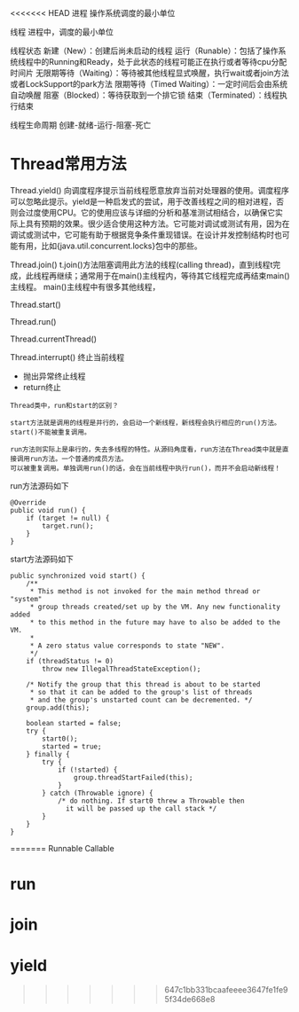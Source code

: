 <<<<<<< HEAD
进程
操作系统调度的最小单位

线程
进程中，调度的最小单位

线程状态
新建（New）：创建后尚未启动的线程
运行（Runable）：包括了操作系统线程中的Running和Ready，处于此状态的线程可能正在执行或者等待cpu分配时间片
无限期等待（Waiting）：等待被其他线程显式唤醒，执行wait或者join方法或者LockSupport的park方法
限期等待（Timed Waiting）：一定时间后会由系统自动唤醒
阻塞（Blocked）：等待获取到一个排它锁
结束（Terminated）：线程执行结束

线程生命周期
创建-就绪-运行-阻塞-死亡

# Thread常用方法

Thread.yield()
向调度程序提示当前线程愿意放弃当前对处理器的使用。调度程序可以忽略此提示。yield是一种启发式的尝试，用于改善线程之间的相对进程，否则会过度使用CPU。它的使用应该与详细的分析和基准测试相结合，以确保它实际上具有预期的效果。很少适合使用这种方法。它可能对调试或测试有用，因为在调试或测试中，它可能有助于根据竞争条件重现错误。在设计并发控制结构时也可能有用，比如{java.util.concurrent.locks}包中的那些。

Thread.join()
t.join()方法阻塞调用此方法的线程(calling thread)，直到线程t完成，此线程再继续；通常用于在main()主线程内，等待其它线程完成再结束main()主线程。
main()主线程中有很多其他线程，

Thread.start()

Thread.run()

Thread.currentThread()

Thread.interrupt()
终止当前线程
- 抛出异常终止线程
- return终止

```
Thread类中，run和start的区别？

start方法就是调用的线程是并行的，会启动一个新线程，新线程会执行相应的run()方法。start()不能被重复调用。

run方法则实际上是串行的，失去多线程的特性。从源码角度看，run方法在Thread类中就是直接调用run方法。一个普通的成员方法。
可以被重复调用。单独调用run()的话，会在当前线程中执行run()，而并不会启动新线程！
```
run方法源码如下
```
@Override
public void run() {
    if (target != null) {
        target.run();
    }
}
```
start方法源码如下
```
public synchronized void start() {
    /**
     * This method is not invoked for the main method thread or "system"
     * group threads created/set up by the VM. Any new functionality added
     * to this method in the future may have to also be added to the VM.
     *
     * A zero status value corresponds to state "NEW".
     */
    if (threadStatus != 0)
        throw new IllegalThreadStateException();

    /* Notify the group that this thread is about to be started
     * so that it can be added to the group's list of threads
     * and the group's unstarted count can be decremented. */
    group.add(this);

    boolean started = false;
    try {
        start0();
        started = true;
    } finally {
        try {
            if (!started) {
                group.threadStartFailed(this);
            }
        } catch (Throwable ignore) {
            /* do nothing. If start0 threw a Throwable then
              it will be passed up the call stack */
        }
    }
}
```
=======
Runnable Callable


# run

# join

# yield

>>>>>>> 647c1bb331bcaafeeee3647fe1fe95f34de668e8
